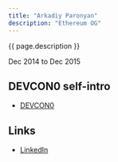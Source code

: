 ```yaml
---
title: "Arkadiy Paronyan"
description: "Ethereum OG"
---
```


{{ page.description }}

Dec 2014 to Dec 2015

## DEVCON0 self-intro
- [DEVCON0](https://youtu.be/_BvvUlKDqp0?t=31m21s)

## Links
- [LinkedIn](https://www.linkedin.com/in/arkadiy-paronyan-a1882514/)
